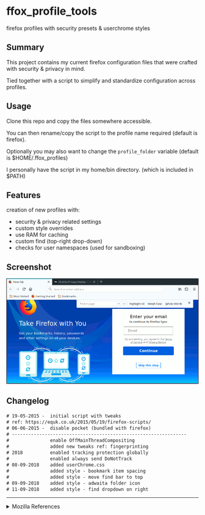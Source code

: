 # ffox_profile_tools

firefox profiles with security presets &amp; userchrome styles

## Summary

This project contains my current firefox configuration files that were crafted with security & privacy in mind.

Tied together with a script to simplify and standardize configuration across profiles.

## Usage

Clone this repo and copy the files somewhere accessible.

You can then rename/copy the script to the profile name required (default is firefox).

Optionally you may also want to change the `profile_folder` variable (default is $HOME/.ffox_profiles)

I personally have the script in my home/bin directory. (which is included in $PATH)

## Features

creation of new profiles with:

* security & privacy related settings
* custom style overrides
* use RAM for caching
* custom find (top-right drop-down)
* checks for user namespaces (used for sandboxing)

## Screenshot

![](https://raw.githubusercontent.com/equk/ffox_profile_tools/master/screenshots/ffox_styles_62.png)

## Changelog

    # 19-05-2015 -  initial script with tweaks
    # ref: https://equk.co.uk/2015/05/19/firefox-scripts/
    # 06-06-2015 -  disable pocket (bundled with firefox)
    # ----------------------------------------------------------------
    #               enable OffMainThreadCompositing
    #               added new tweaks ref: fingerprinting
    # 2018          enabled tracking protection globally
    #               enabled always send DoNotTrack
    # 08-09-2018    added userChrome.css
    #               added style - bookmark item spacing
    #               added style - move find bar to top
    # 09-09-2018    added style - adwaita folder icon
    # 11-09-2018    added style - find dropdown on right

---

<details><summary>Mozilla References</summary>

[MozillaWiki](https://wiki.mozilla.org/Main_Page)

[Security/Sandbox - Mozilla Wiki](https://wiki.mozilla.org/Security/Sandbox)

[Garf's blog: Linux sandboxing improvements in Firefox 60](https://www.morbo.org/2018/05/linux-sandboxing-improvements-in_10.html)</details>